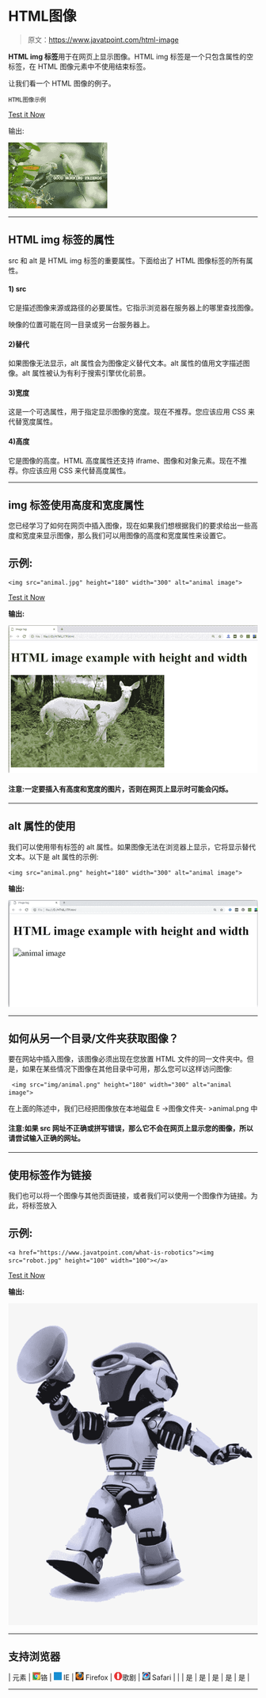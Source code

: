 # HTML图像

> 原文：<https://www.javatpoint.com/html-image>

**HTML img 标签**用于在网页上显示图像。HTML img 标签是一个只包含属性的空标签，在 HTML 图像元素中不使用结束标签。

让我们看一个 HTML 图像的例子。

```
HTML图像示例

```

[Test it Now](https://www.javatpoint.com/oprweb/test.jsp?filename=htmlimage1)

输出:

![Good Morning Friends](img/fb9c36109da32ea8791e10d374259e23.png)

* * *

## HTML img 标签的属性

src 和 alt 是 HTML img 标签的重要属性。下面给出了 HTML 图像标签的所有属性。

#### 1) src

它是描述图像来源或路径的必要属性。它指示浏览器在服务器上的哪里查找图像。

映像的位置可能在同一目录或另一台服务器上。

#### 2)替代

如果图像无法显示，alt 属性会为图像定义替代文本。alt 属性的值用文字描述图像。alt 属性被认为有利于搜索引擎优化前景。

#### 3)宽度

这是一个可选属性，用于指定显示图像的宽度。现在不推荐。您应该应用 CSS 来代替宽度属性。

#### 4)高度

它是图像的高度。HTML 高度属性还支持 iframe、图像和对象元素。现在不推荐。你应该应用 CSS 来代替高度属性。

* * *

## img 标签使用高度和宽度属性

您已经学习了如何在网页中插入图像，现在如果我们想根据我们的要求给出一些高度和宽度来显示图像，那么我们可以用图像的高度和宽度属性来设置它。

## 示例:

```
<img src="animal.jpg" height="180" width="300" alt="animal image">

```

[Test it Now](https://www.javatpoint.com/oprweb/test.jsp?filename=htmlimage2)

**输出:**

![HTML Image](img/e67f13c0fa56fb43d5714ff71be58f52.png)

#### 注意:一定要插入有高度和宽度的图片，否则在网页上显示时可能会闪烁。

* * *

## alt 属性的使用

我们可以使用带有标签的 alt 属性。如果图像无法在浏览器上显示，它将显示替代文本。以下是 alt 属性的示例:

```
<img src="animal.png" height="180" width="300" alt="animal image">	

```

**输出:**

![HTML Image](img/6e9ba6d5daee33edae64c1d0d3c8a44f.png)

* * *

## 如何从另一个目录/文件夹获取图像？

要在网站中插入图像，该图像必须出现在您放置 HTML 文件的同一文件夹中。但是，如果在某些情况下图像在其他目录中可用，那么您可以这样访问图像:

```
 <img src="img/animal.png" height="180" width="300" alt="animal image">

```

在上面的陈述中，我们已经把图像放在本地磁盘 E ->图像文件夹- >animal.png 中

#### 注意:如果 src 网址不正确或拼写错误，那么它不会在网页上显示您的图像，所以请尝试输入正确的网址。

* * *

## 使用标签作为链接

我们也可以将一个图像与其他页面链接，或者我们可以使用一个图像作为链接。为此，将标签放入

## 示例:

```
<a href="https://www.javatpoint.com/what-is-robotics"><img src="robot.jpg" height="100" width="100"></a>

```

[Test it Now](https://www.javatpoint.com/oprweb/test.jsp?filename=htmlimage3)

**输出:**

![HTML Image](img/41327d8bac34386190d154b224ee5786.png)

* * *

## 支持浏览器

| 元素 | ![chrome browser](img/4fbdc93dc2016c5049ed108e7318df19.png)铬 | ![ie browser](img/83dd23df1fe8373fd5bf054b2c1dd88b.png) IE | ![firefox browser](img/4f001fff393888a8a807ed29b28145d1.png) Firefox | ![opera browser](img/6cad4a592cc69a052056a0577b4aac65.png)歌剧 | ![safari browser](img/a0f6a9711a92203c5dc5c127fe9c9fca.png) Safari |
|  | 是 | 是 | 是 | 是 | 是 |

* * *